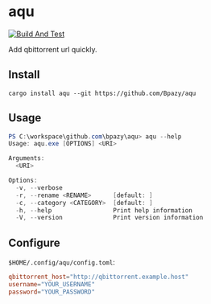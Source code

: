 # aqu
[![Build And Test](https://github.com/Bpazy/aqu/actions/workflows/build-and-test.yml/badge.svg)](https://github.com/Bpazy/aqu/actions/workflows/build-and-test.yml)

Add qbittorrent url quickly.

## Install
```
cargo install aqu --git https://github.com/Bpazy/aqu 
```

## Usage
```ps1
PS C:\workspace\github.com\bpazy\aqu> aqu --help
Usage: aqu.exe [OPTIONS] <URI>

Arguments:
  <URI>

Options:
  -v, --verbose
  -r, --rename <RENAME>      [default: ]
  -c, --category <CATEGORY>  [default: ]
  -h, --help                 Print help information
  -V, --version              Print version information

```

## Configure
`$HOME/.config/aqu/config.toml`:
```toml
qbittorrent_host="http://qbittorrent.example.host"
username="YOUR_USERNAME"
password="YOUR_PASSWORD"
```
